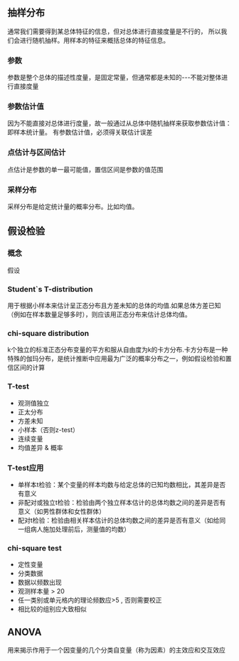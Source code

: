## 抽样分布
通常我们需要得到某总体特征的信息，但对总体进行直接度量是不行的， 所以我们会进行随机抽样。用样本的特征来概括总体的特征信息。
### 参数
参数是整个总体的描述性度量，是固定常量，但通常都是未知的---不能对整体进行直接度量
### 参数估计值
因为不能直接对总体进行度量，故一般通过从总体中随机抽样来获取参数估计值：即样本统计量。 有参数估计值，必须得关联估计误差
### 点估计与区间估计
点估计是参数的单一最可能值，置信区间是参数的值范围
### 采样分布
采样分布是给定统计量的概率分布。比如均值。

## 假设检验
### 概念
假设
### Student`s T-distribution
用于根据小样本来估计呈正态分布且方差未知的总体的均值.如果总体方差已知（例如在样本数量足够多时），则应该用正态分布来估计总体均值。
### chi-square distribution
k个独立的标准正态分布变量的平方和服从自由度为k的卡方分布.卡方分布是一种特殊的伽玛分布，是统计推断中应用最为广泛的概率分布之一，例如假设检验和置信区间的计算

### T-test
- 观测值独立
- 正太分布
- 方差未知
- 小样本（否则z-test）
- 连续变量
- 均值差异 & 概率  
### T-test应用
- 单样本t检验：某个变量的样本均数与给定总体的已知均数相比，其差异是否有意义  
- 非配对或独立t检验：检验由两个独立样本估计的总体均数之间的差异是否有意义（如男性群体和女性群体）
- 配对t检验：检验由相关样本估计的总体均数之间的差异是否有意义（如给同一组病人施加处理前后，测量值的均数）
### chi-square test
- 定性变量
- 分类数据
- 数据以频数出现
- 观测样本量 > 20
- 任一类别或单元格内的理论频数应>5 , 否则需要校正
- 相比较的组别应大致相似
## ANOVA
用来揭示作用于一个因变量的几个分类自变量（称为因素）的主效应和交互效应

